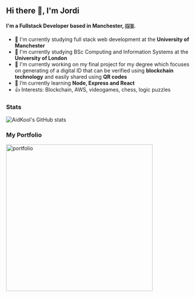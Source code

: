 <!--
**AidKool/aidkool** is a ✨ _special_ ✨ repository because its `README.md` (this file) appears on your GitHub profile.

Here are some ideas to get you started:

- 🔭 I’m currently working on ...
- 🌱 I’m currently learning ...
- 👯 I’m looking to collaborate on ...
- 🤔 I’m looking for help with ...
- 💬 Ask me about ...
- 📫 How to reach me: ...
- 😄 Pronouns: ...
- ⚡ Fun fact: ...
-->

## Hi there 👋, I'm Jordi

#### I'm a Fullstack Developer based in Manchester, 🇬🇧.

- 🏢 I'm currently studying full stack web development at the **University of Manchester**
- 🏢 I'm currently studying BSc Computing and Information Systems at the **University of London**
- 🔭 I'm currently working on my final project for my degree which focuses on generating of a digital ID that can
  be verified using **blockchain technology** and easily shared using **QR codes**
- 🌱 I’m currently learning **Node, Express and React**
- 👍 Interests: Blockchain, AWS, videogames, chess, logic puzzles

### Stats

![AidKool's GitHub stats](https://github-readme-stats.vercel.app/api?username=aidkool&theme=monokai&show_icons=true)

### My Portfolio

<p>
  <a href="https://github.com/AidKool/portfolio">
    <img width="400" src="https://github-readme-stats.vercel.app/api/pin/?username=aidkool&repo=portfolio&theme=monokai" alt="portfolio" />
  </a>
</p>
